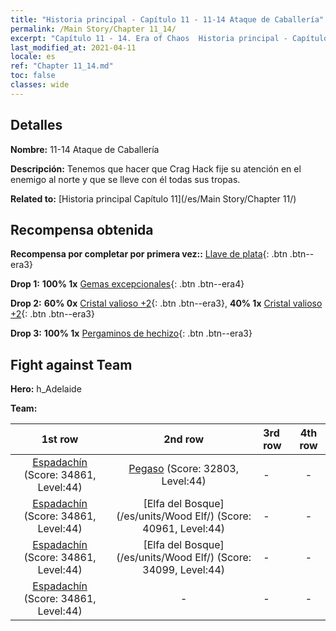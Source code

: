 ```yaml
---
title: "Historia principal - Capítulo 11 - 11-14 Ataque de Caballería"
permalink: /Main Story/Chapter 11_14/
excerpt: "Capítulo 11 - 14. Era of Chaos  Historia principal - Capítulo 11_14. 11-14 Ataque de Caballería"
last_modified_at: 2021-04-11
locale: es
ref: "Chapter 11_14.md"
toc: false
classes: wide
---
```


## Detalles

 **Nombre:** 11-14 Ataque de Caballería

 **Descripción:** Tenemos que hacer que Crag Hack fije su atención en el enemigo al norte y que se lleve con él todas sus tropas.

 **Related to:** [Historia principal Capítulo 11](/es/Main Story/Chapter 11/)

## Recompensa obtenida

 **Recompensa por completar por primera vez::** [Llave de plata](/es/Items/con_693/){: .btn .btn--era3}

 **Drop 1:** **100% 1x** [Gemas excepcionales](/es/Items/mat_37/){: .btn .btn--era4}

 **Drop 2:** **60% 0x** [Cristal valioso +2](/es/Items/mat_31/){: .btn .btn--era3}, **40% 1x** [Cristal valioso +2](/es/Items/mat_31/){: .btn .btn--era3}

 **Drop 3:** **100% 1x** [Pergaminos de hechizo](/es/Items/con_694/){: .btn .btn--era3}


## Fight against Team
 **Hero:** h_Adelaide

 **Team:**


  | 1st row | 2nd row | 3rd row | 4th row |
  |:----:|:----:|:----|:----:|
  | [Espadachín](/es/units/Swordsman/) (Score: 34861, Level:44)  | [Pegaso](/es/units/Pegasus/) (Score: 32803, Level:44)  | - | - |
  | [Espadachín](/es/units/Swordsman/) (Score: 34861, Level:44)  | [Elfa del Bosque](/es/units/Wood Elf/) (Score: 40961, Level:44)  | - | - |
  | [Espadachín](/es/units/Swordsman/) (Score: 34861, Level:44)  | [Elfa del Bosque](/es/units/Wood Elf/) (Score: 34099, Level:44)  | - | - |
  | [Espadachín](/es/units/Swordsman/) (Score: 34861, Level:44)  | - | - | - |



